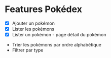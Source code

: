 # Features Pokédex


- [x] Ajouter un pokémon 
- [x] Lister les pokémons
- [x] Lister un pokémon - page détail du pokémon
- Trier les pokémons par ordre alphabétique
- Filtrer par type